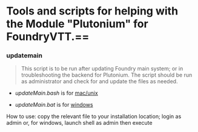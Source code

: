 

# Tools and scripts for helping with the Module "Plutonium" for FoundryVTT.==


### updatemain
>  This script is to be run after updating Foundry main system; or in troubleshooting the backend for Plutonium.
>  The script should be run as administrator and check for and update the files as needed.

*  *updateMain.bash* is for [mac/unix](https://www.cyberciti.biz/faq/run-execute-sh-shell-script/)

*  *updateMain.bat* is for [windows](https://fossbytes.com/batch-file-run-as-administrator-windows/#:~:text=Right%2Dclick%20on%20your%20batch,Click%20Create%20Shortcut&text=Right%2Dclick%20the%20shortcut%20file,Check%20the%20Run%20As%20Administrator&text=Click%20Ok%20to%20close%20the%20dialog%20box)

How to use: copy the relevant file to your installation location; login as admin or, for windows, launch shell as admin then execute

